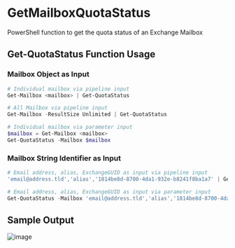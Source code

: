 # GetMailboxQuotaStatus
PowerShell function to get the quota status of an Exchange Mailbox

## Get-QuotaStatus Function Usage

### Mailbox Object as Input

```PowerShell
# Individual mailbox via pipeline input
Get-Mailbox <mailbox> | Get-QuotaStatus

# All Mailbox via pipeline input
Get-Mailbox -ResultSize Unlimited | Get-QuotaStatus

# Individual mailbox via parameter input
$mailbox = Get-Mailbox <mailbox>
Get-QuotaStatus -Mailbox $mailbox
```

### Mailbox String Identifier as Input

```PowerShell
# Email address, alias, ExchangeGUID as input via pipeline input
'email@address.tld','alias','1814be8d-8700-4da1-932e-b8241f8ba1a7' | Get-QuotaStatus

# Email address, alias, ExchangeGUID as input via parameter input
Get-QuotaStatus -Mailbox 'email@address.tld','alias','1814be8d-8700-4da1-932e-b8241f8ba1a7'
```

## Sample Output

![image](https://github.com/junecastillote/GetMailboxQuotaStatus/assets/15041242/12bb5fef-750f-4e23-ab8f-5d73f7a8276a)
